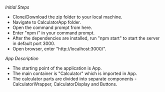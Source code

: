 *Initial Steps*

- Clone/Download the zip folder to your local machine.
- Navigate to CalculatorApp folder.
- Open the command prompt from here.
- Enter "npm i" in your command prompt.
- After the dependencies are installed, run "npm start" to start the server in default port 3000.
- Open browser, enter "http://localhost:3000/".

*App Description*

- The starting point of the application is App.
- The main container is "Calculator" which is imported in App.
- The calculator parts are divided into separate components - CalculatorWrapper, CalculatorDisplay and Buttons.
